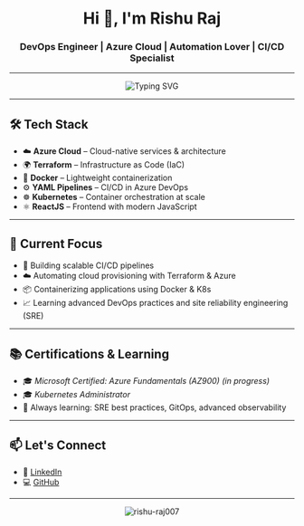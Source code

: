 <h1 align="center">Hi 👋, I'm Rishu Raj</h1>
<h3 align="center">DevOps Engineer | Azure Cloud | Automation Lover | CI/CD Specialist</h3>

---

<p align="center">
  <img src="https://readme-typing-svg.herokuapp.com?font=Fira+Code&weight=500&size=22&pause=1000&center=true&vCenter=true&width=435&lines=DevOps+Enthusiast;Cloud-Native+Learner;Infrastructure+as+Code+%F0%9F%92%BB;CI%2FCD+Pipeline+Builder;Kubernetes+%7C+Terraform+%7C+Azure" alt="Typing SVG" />
</p>

---

## 🛠️ Tech Stack

- ☁️ **Azure Cloud** – Cloud-native services & architecture
- 🌍 **Terraform** – Infrastructure as Code (IaC)
- 🐳 **Docker** – Lightweight containerization
- ⚙️ **YAML Pipelines** – CI/CD in Azure DevOps
- ☸️ **Kubernetes** – Container orchestration at scale
- ⚛️ **ReactJS** – Frontend with modern JavaScript

---

## 🔭 Current Focus

- 🔧 Building scalable CI/CD pipelines
- ☁️ Automating cloud provisioning with Terraform & Azure
- 📦 Containerizing applications using Docker & K8s
- 📈 Learning advanced DevOps practices and site reliability engineering (SRE)

---

## 📚 Certifications & Learning

- 🎓 *Microsoft Certified: Azure Fundamentals (AZ900)* *(in progress)*
- 🎓 *Kubernetes Administrator* 
- 📘 Always learning: SRE best practices, GitOps, advanced observability


---

## 📫 Let's Connect

- 🔗 [LinkedIn](https://www.linkedin.com/in/rishu-ravi-raj)
- 💻 [GitHub](https://github.com/rishu-raj007)

---

<p align="center">
  <img src="https://komarev.com/ghpvc/?username=rishu-raj007&label=Profile+Views&color=blueviolet&style=flat" alt="rishu-raj007" />
</p>
